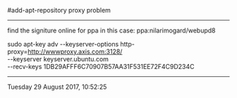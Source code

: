 #add-apt-repository proxy problem

-----------------------------------------

find the signiture online for ppa in this case: ppa:nilarimogard/webupd8


sudo apt-key adv --keyserver-options http-proxy=http://wwwproxy.axis.com:3128/ \
--keyserver keyserver.ubuntu.com \
--recv-keys 1DB29AFFF6C70907B57AA31F531EE72F4C9D234C

-----------------------------------------
Tuesday 29 August 2017, 10:52:25
